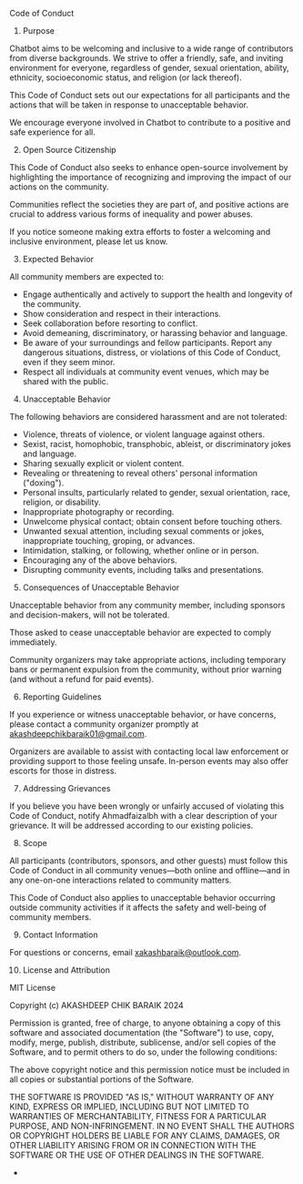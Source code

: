 Code of Conduct

 1. Purpose

Chatbot aims to be welcoming and inclusive to a wide range of contributors from diverse backgrounds. We strive to offer a friendly, safe, and inviting environment for everyone, regardless of gender, sexual orientation, ability, ethnicity, socioeconomic status, and religion (or lack thereof).

This Code of Conduct sets out our expectations for all participants and the actions that will be taken in response to unacceptable behavior.

We encourage everyone involved in Chatbot to contribute to a positive and safe experience for all.

 2. Open Source Citizenship

This Code of Conduct also seeks to enhance open-source involvement by highlighting the importance of recognizing and improving the impact of our actions on the community.

Communities reflect the societies they are part of, and positive actions are crucial to address various forms of inequality and power abuses.

If you notice someone making extra efforts to foster a welcoming and inclusive environment, please let us know.

 3. Expected Behavior

All community members are expected to:

- Engage authentically and actively to support the health and longevity of the community.
- Show consideration and respect in their interactions.
- Seek collaboration before resorting to conflict.
- Avoid demeaning, discriminatory, or harassing behavior and language.
- Be aware of your surroundings and fellow participants. Report any dangerous situations, distress, or violations of this Code of Conduct, even if they seem minor.
- Respect all individuals at community event venues, which may be shared with the public.

 4. Unacceptable Behavior

The following behaviors are considered harassment and are not tolerated:

- Violence, threats of violence, or violent language against others.
- Sexist, racist, homophobic, transphobic, ableist, or discriminatory jokes and language.
- Sharing sexually explicit or violent content.
- Revealing or threatening to reveal others' personal information ("doxing").
- Personal insults, particularly related to gender, sexual orientation, race, religion, or disability.
- Inappropriate photography or recording.
- Unwelcome physical contact; obtain consent before touching others.
- Unwanted sexual attention, including sexual comments or jokes, inappropriate touching, groping, or advances.
- Intimidation, stalking, or following, whether online or in person.
- Encouraging any of the above behaviors.
- Disrupting community events, including talks and presentations.

 5. Consequences of Unacceptable Behavior

Unacceptable behavior from any community member, including sponsors and decision-makers, will not be tolerated.

Those asked to cease unacceptable behavior are expected to comply immediately.

Community organizers may take appropriate actions, including temporary bans or permanent expulsion from the community, without prior warning (and without a refund for paid events).

 6. Reporting Guidelines

If you experience or witness unacceptable behavior, or have concerns, please contact a community organizer promptly at akashdeepchikbaraik01@gmail.com.

Organizers are available to assist with contacting local law enforcement or providing support to those feeling unsafe. In-person events may also offer escorts for those in distress.

 7. Addressing Grievances

If you believe you have been wrongly or unfairly accused of violating this Code of Conduct, notify Ahmadfaizalbh with a clear description of your grievance. It will be addressed according to our existing policies.

 8. Scope

All participants (contributors, sponsors, and other guests) must follow this Code of Conduct in all community venues—both online and offline—and in any one-on-one interactions related to community matters.

This Code of Conduct also applies to unacceptable behavior occurring outside community activities if it affects the safety and well-being of community members.

 9. Contact Information

For questions or concerns, email xakashbaraik@outlook.com.

 10. License and Attribution

MIT License

Copyright (c) AKASHDEEP CHIK BARAIK 2024

Permission is granted, free of charge, to anyone obtaining a copy of this software and associated documentation (the "Software") to use, copy, modify, merge, publish, distribute, sublicense, and/or sell copies of the Software, and to permit others to do so, under the following conditions:

The above copyright notice and this permission notice must be included in all copies or substantial portions of the Software.

THE SOFTWARE IS PROVIDED "AS IS," WITHOUT WARRANTY OF ANY KIND, EXPRESS OR IMPLIED, INCLUDING BUT NOT LIMITED TO WARRANTIES OF MERCHANTABILITY, FITNESS FOR A PARTICULAR PURPOSE, AND NON-INFRINGEMENT. IN NO EVENT SHALL THE AUTHORS OR COPYRIGHT HOLDERS BE LIABLE FOR ANY CLAIMS, DAMAGES, OR OTHER LIABILITY ARISING FROM OR IN CONNECTION WITH THE SOFTWARE OR THE USE OF OTHER DEALINGS IN THE SOFTWARE.

-
